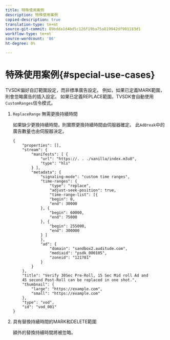 ```yaml
---
title: 特殊使用案例
description: 特殊使用案例
copied-description: true
translation-type: tm+mt
source-git-commit: 89bdda1d4bd5c126f19ba75a819942df901183d1
workflow-type: tm+mt
source-wordcount: '86'
ht-degree: 0%

---
```



# 特殊使用案例{#special-use-cases}

TVSDK偏好自訂範圍設定，而非標準廣告設定。 例如，如果已定義MARK範圍，則會忽略廣告的插入設定。 如果已定義REPLACE範圍，TVSDK會自動使用`CustomRanges`信令模式。

1. `ReplaceRange` 無需更換持續時間

   如果缺少更換持續時間，則實際更換持續時間由伺服器確定。 此`AdBreak`中的廣告數量也由伺服器決定。

   ```
   {
       "properties": [],
       "stream": {
           "manifests": [ {
               "url": "https://. . ./vanilla/index.m3u8",
               "type": "hls"
           } ],
           "metadata": {
               "signaling-mode": "custom time ranges",
               "time-ranges": {
                   "type": "replace",
                   "adjust-seek-position": true,
                   "time-range-list": [{
                   "begin": 0,
                   "end": 30000
               }, {
                   "begin": 60000,
                   "end": 75000
               }, {
                   "begin": 255000,
                   "end": 300000
               } ]
               },
               "ad": {             
                   "domain": "sandbox2.auditude.com",
                   "mediaid": "psdk_000105",
                   "zoneid": "121781"
               }     
           }
       },
       "title": "Verify 30Sec Pre-Roll, 15 Sec Mid roll Ad and 
       45 second Post-Roll can be replaced in one shot.",
       "thumbnail": {
           "large": "https://example.com",
           "small": "https://example.com"
       },
       "type": "vod",
       "id": "vod_001"
   }
   ```

1. 具有替換持續時間的MARK和DELETE範圍

   額外的替換持續時間將被忽略。
